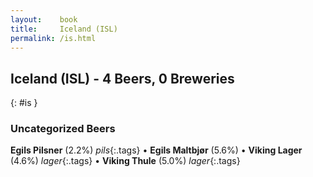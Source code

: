 ```yaml
---
layout:    book
title:     Iceland (ISL)
permalink: /is.html
---
```


## Iceland (ISL) - 4 Beers, 0 Breweries
{: #is }




### Uncategorized Beers

**Egils Pilsner** (2.2%) _pils_{:.tags}  • 
**Egils Maltbjør** (5.6%)   • 
**Viking Lager** (4.6%) _lager_{:.tags}  • 
**Viking Thule** (5.0%) _lager_{:.tags} 



 
